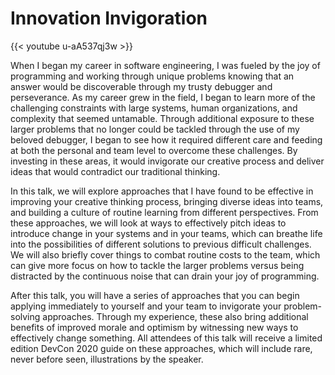 # Innovation Invigoration


{{< youtube u-aA537qj3w >}}

When I began my career in software engineering, I was fueled by the joy of programming and working through unique problems knowing that an answer would be discoverable through my trusty debugger and perseverance. As my career grew in the field, I began to learn more of the challenging constraints with large systems, human organizations, and complexity that seemed untamable. Through additional exposure to these larger problems that no longer could be tackled through the use of my beloved debugger, I began to see how it required different care and feeding at both the personal and team level to overcome these challenges. By investing in these areas, it would invigorate our creative process and deliver ideas that would contradict our traditional thinking.

In this talk, we will explore approaches that I have found to be effective in improving your creative thinking process, bringing diverse ideas into teams, and building a culture of routine learning from different perspectives. From these approaches, we will look at ways to effectively pitch ideas to introduce change in your systems and in your teams, which can breathe life into the possibilities of different solutions to previous difficult challenges. We will also briefly cover things to combat routine costs to the team, which can give more focus on how to tackle the larger problems versus being distracted by the continuous noise that can drain your joy of programming.

After this talk, you will have a series of approaches that you can begin applying immediately to yourself and your team to invigorate your problem-solving approaches. Through my experience, these also bring additional benefits of improved morale and optimism by witnessing new ways to effectively change something. All attendees of this talk will receive a limited edition DevCon 2020 guide on these approaches, which will include rare, never before seen, illustrations by the speaker.
